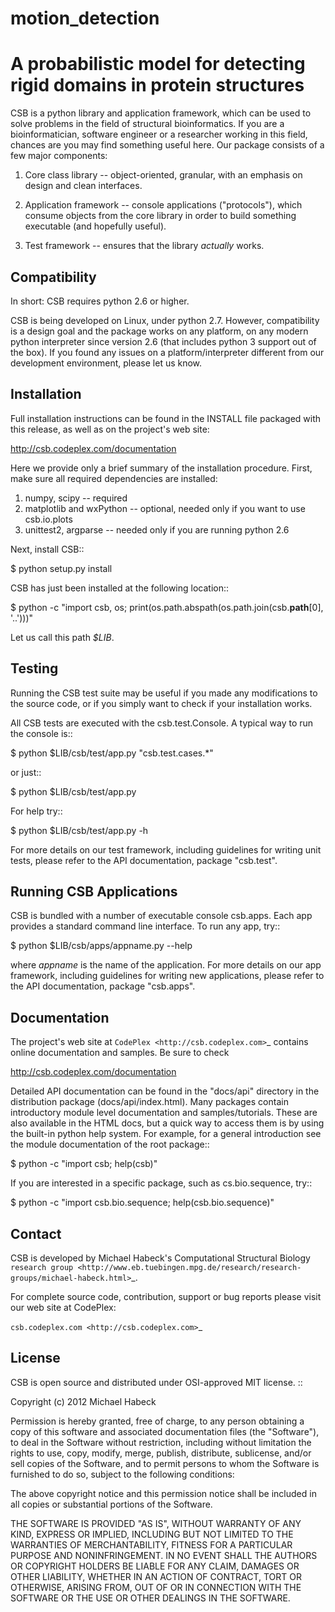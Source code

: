 # motion_detection
A probabilistic model for detecting rigid domains in
protein structures
========================================

CSB is a python library and application framework, which can be used
to solve problems in the field of structural bioinformatics. If
you are a bioinformatician, software engineer or a researcher working
in this field, chances are you may find something useful here. Our
package consists of a few major components:

   1. Core class library -- object-oriented, granular, with an emphasis
      on design and clean interfaces. 
      
   2. Application framework -- console applications ("protocols"),
      which consume objects from the core library in order to build
      something executable (and hopefully useful).
      
   3. Test framework -- ensures that the library *actually* works.


Compatibility
-------------

In short: CSB requires python 2.6 or higher.

CSB is being developed on Linux, under python 2.7. However, compatibility
is a design goal and the package works on any platform, on any modern python
interpreter since version 2.6 (that includes python 3 support out of
the box). If you found any issues on a platform/interpreter different from
our development environment, please let us know.


Installation 
------------

Full installation instructions can be found in the INSTALL file packaged with
this release, as well as on the project's web site:

   http://csb.codeplex.com/documentation

Here we provide only a brief summary of the installation procedure.
First, make sure all required dependencies are installed:
   
   1. numpy, scipy -- required
   2. matplotlib and wxPython -- optional, needed only if you want to use csb.io.plots
   3. unittest2, argparse -- needed only if you are running python 2.6
   
Next, install CSB::     

   $ python setup.py install
   
CSB has just been installed at the following location::

   $ python -c "import csb, os; print(os.path.abspath(os.path.join(csb.__path__[0], '..')))"

Let us call this path *$LIB*.
           

Testing
-------

Running the CSB test suite may be useful if you made any modifications to
the source code, or if you simply want to check if your installation works.

All CSB tests are executed with the csb.test.Console. A typical way to run 
the console is::

   $ python $LIB/csb/test/app.py "csb.test.cases.*"
   
or just::

   $ python $LIB/csb/test/app.py         

For help try::

   $ python $LIB/csb/test/app.py -h    

For more details on our test framework, including guidelines for writing
unit tests, please refer to the API documentation, package "csb.test".


Running CSB Applications
------------------------

CSB is bundled with a number of executable console csb.apps. Each app
provides a standard command line interface. To run any app, try::

   $ python $LIB/csb/apps/appname.py --help
   
where *appname* is the name of the application. For more details on
our app framework, including guidelines for writing new applications,
please refer to the API documentation, package "csb.apps".


Documentation
-------------

The project's web site at `CodePlex <http://csb.codeplex.com>`_ contains
online documentation and samples. Be sure to check
   
   http://csb.codeplex.com/documentation

Detailed API documentation can be found in the "docs/api" directory in the
distribution package (docs/api/index.html). Many packages contain
introductory module level documentation and samples/tutorials. These are also
available in the HTML docs, but a quick way to access them is by using
the built-in python help system. For example, for a general introduction
see the module documentation of the root package::

   $ python -c "import csb; help(csb)"

If you are interested in a specific package, such as cs.bio.sequence,
try::    
   
   $ python -c "import csb.bio.sequence; help(csb.bio.sequence)"


Contact
-------

CSB is developed by Michael Habeck's Computational Structural Biology
`research group <http://www.eb.tuebingen.mpg.de/research/research-groups/michael-habeck.html>`_.
   
For complete source code, contribution, support or bug reports please visit
our web site at CodePlex:
 
   `csb.codeplex.com <http://csb.codeplex.com>`_
   

License
-------

CSB is open source and distributed under OSI-approved MIT license.
::

   Copyright (c) 2012 Michael Habeck
   
   Permission is hereby granted, free of charge, to any person obtaining
   a copy of this software and associated documentation files (the
   "Software"), to deal in the Software without restriction, including
   without limitation the rights to use, copy, modify, merge, publish,
   distribute, sublicense, and/or sell copies of the Software, and to
   permit persons to whom the Software is furnished to do so, subject to
   the following conditions:
   
   The above copyright notice and this permission notice shall be
   included in all copies or substantial portions of the Software.
   
   THE SOFTWARE IS PROVIDED "AS IS", WITHOUT WARRANTY OF ANY KIND,
   EXPRESS OR IMPLIED, INCLUDING BUT NOT LIMITED TO THE WARRANTIES OF
   MERCHANTABILITY, FITNESS FOR A PARTICULAR PURPOSE AND NONINFRINGEMENT.
   IN NO EVENT SHALL THE AUTHORS OR COPYRIGHT HOLDERS BE LIABLE FOR ANY
   CLAIM, DAMAGES OR OTHER LIABILITY, WHETHER IN AN ACTION OF CONTRACT,
   TORT OR OTHERWISE, ARISING FROM, OUT OF OR IN CONNECTION WITH THE
   SOFTWARE OR THE USE OR OTHER DEALINGS IN THE SOFTWARE.
